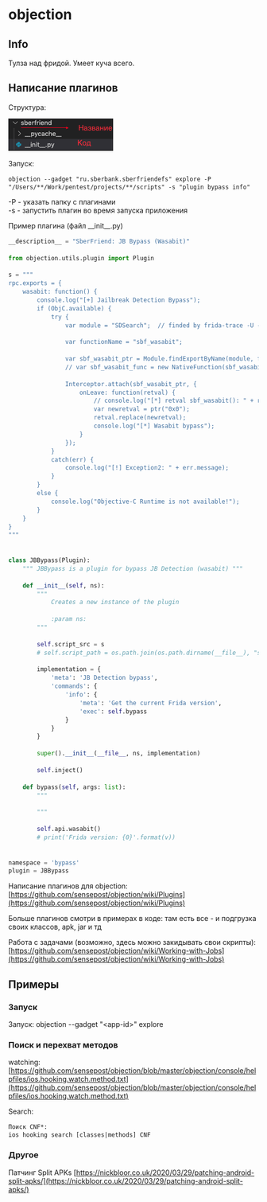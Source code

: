 # objection

## Info

Тулза над фридой. Умеет куча всего.

## Написание плагинов

Структура: 

![](../../.gitbook/assets/snimok-ekrana-2020-06-17-v-14.39.49.png)

Запуск:

```text
objection --gadget "ru.sberbank.sberfriendefs" explore -P "/Users/**/Work/pentest/projects/**/scripts" -s "plugin bypass info"
```

-P - указать папку с плагинами  
-s - запустить плагин во время запуска приложения

Пример плагина \(файл \_\_init\_\_.py\)

```python
__description__ = "SberFriend: JB Bypass (Wasabit)"

from objection.utils.plugin import Plugin

s = """
rpc.exports = {
    wasabit: function() {
        console.log("[+] Jailbreak Detection Bypass"); 
        if (ObjC.available) {
            try {  
                var module = "SDSearch";  // finded by frida-trace -U -f ru.sberbank.sbfriendefs -i "sbf_wasabit"
                
                var functionName = "sbf_wasabit";
                
                var sbf_wasabit_ptr = Module.findExportByName(module, functionName);
                // var sbf_wasabit_func = new NativeFunction(sbf_wasabit_ptr, "bool", []);
                
                Interceptor.attach(sbf_wasabit_ptr, {
                    onLeave: function(retval) {
                        // console.log("[*] retval sbf_wasabit(): " + retval);
                        var newretval = ptr("0x0"); 
                        retval.replace(newretval);
                        console.log("[*] Wasabit bypass");
                    }
                });
            } 
            catch(err) { 
                console.log("[!] Exception2: " + err.message); 
            } 
        } 
        else { 
            console.log("Objective-C Runtime is not available!"); 
        }
    }
}
"""


class JBBypass(Plugin):
    """ JBBypass is a plugin for bypass JB Detection (wasabit) """

    def __init__(self, ns):
        """
            Creates a new instance of the plugin

            :param ns:
        """

        self.script_src = s
        # self.script_path = os.path.join(os.path.dirname(__file__), "script.js")

        implementation = {
            'meta': 'JB Detection bypass',
            'commands': {
                'info': {
                    'meta': 'Get the current Frida version',
                    'exec': self.bypass
                }
            }
        }

        super().__init__(__file__, ns, implementation)

        self.inject()

    def bypass(self, args: list):
        """
            
        """

        self.api.wasabit()
        # print('Frida version: {0}'.format(v))


namespace = 'bypass'
plugin = JBBypass

```

Написание плагинов для objection: [https://github.com/sensepost/objection/wiki/Plugins](https://github.com/sensepost/objection/wiki/Plugins)

Больше плагинов смотри в примерах в коде: там есть все - и подгрузка своих классов, apk, jar и тд

Работа с задачами \(возможно, здесь можно закидывать свои скрипты\): [https://github.com/sensepost/objection/wiki/Working-with-Jobs](https://github.com/sensepost/objection/wiki/Working-with-Jobs)

## Примеры

### Запуск

Запуск: objection --gadget "&lt;app-id&gt;" explore

### Поиск и перехват методов

watching: [https://github.com/sensepost/objection/blob/master/objection/console/helpfiles/ios.hooking.watch.method.txt](https://github.com/sensepost/objection/blob/master/objection/console/helpfiles/ios.hooking.watch.method.txt)

Search:

```text
Поиск CNF*:
ios hooking search [classes|methods] CNF 
```

### Другое

Патчинг Split APKs [https://nickbloor.co.uk/2020/03/29/patching-android-split-apks/](https://nickbloor.co.uk/2020/03/29/patching-android-split-apks/)





